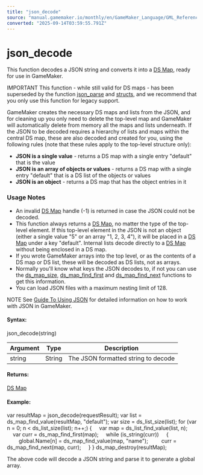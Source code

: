 ```yaml
---
title: "json_decode"
source: "manual.gamemaker.io/monthly/en/GameMaker_Language/GML_Reference/File_Handling/Encoding_And_Hashing/json_decode.htm"
converted: "2025-09-14T03:59:55.791Z"
---
```


# json\_decode

This function decodes a JSON string and converts it into a [DS Map](../../Data_Structures/DS_Maps/ds_map_create.md), ready for use in GameMaker.

IMPORTANT This function - while still valid for DS maps - has been superseded by the function [json\_parse](json_parse.md) and [structs](../../../GML_Overview/Structs.md), and we recommend that you only use this function for legacy support.

GameMaker creates the necessary DS maps and lists from the JSON, and for cleaning up you only need to delete the top-level map and GameMaker will automatically delete from memory all the maps and lists underneath.
If the JSON to be decoded requires a hierarchy of lists and maps within the central DS map, these are also decoded and created for you, using the following rules (note that these rules apply to the top-level structure only):

-   **JSON is a single value** - returns a DS map with a single entry "default" that is the value
-   **JSON is an array of objects or values** - returns a DS map with a single entry "default" that is a DS list of the objects or values
-   **JSON is an object** - returns a DS map that has the object entries in it

### Usage Notes

-   An invalid [DS Map](../../Data_Structures/DS_Maps/ds_map_create.md) handle (-1) is returned in case the JSON could not be decoded.
-   This function always returns a [DS Map](../../Data_Structures/DS_Maps/ds_map_create.md), no matter the type of the top-level element. If this top-level element in the JSON is not an object (either a single value "5" or an array "1, 2, 3, 4"), it will be placed in a [DS Map](../../Data_Structures/DS_Maps/ds_map_create.md) under a key "default". Internal lists decode directly to a [DS Map](../../Data_Structures/DS_Maps/ds_map_create.md) without being enclosed in a DS map.
-   If you wrote GameMaker arrays into the top level, or as the contents of a DS map or DS list, these will be decoded as DS lists, not as arrays.
-   Normally you'll know what keys the JSON decodes to, if not you can use the [ds\_map\_size](../../Data_Structures/DS_Maps/ds_map_size.md), [ds\_map\_find\_first](../../Data_Structures/DS_Maps/ds_map_find_first.md) and [ds\_map\_find\_next](../../Data_Structures/DS_Maps/ds_map_find_next.md) functions to get this information.
-   You can load JSON files with a maximum nesting limit of 128.

NOTE See [Guide To Using JSON](../../../../Additional_Information/Guide_To_Using_JSON.md) for detailed information on how to work with JSON in GameMaker.

#### Syntax:

json\_decode(string)

| Argument | Type | Description |
| --- | --- | --- |
| string | String | The JSON formatted string to decode |

#### Returns:

[DS Map](../../Data_Structures/DS_Maps/ds_map_create.md)

#### Example:

var resultMap = json\_decode(requestResult);
var list = ds\_map\_find\_value(resultMap, "default");
var size = ds\_list\_size(list);
for (var n = 0; n < ds\_list\_size(list); n++;)
{
    var map = ds\_list\_find\_value(list, n);
    var curr = ds\_map\_find\_first(map);
    while (is\_string(curr))
    {
        global.Name\[n\] = ds\_map\_find\_value(map, "name");
        curr = ds\_map\_find\_next(map, curr);
    }
}
ds\_map\_destroy(resultMap);

The above code will decode a JSON string and parse it to generate a global array.